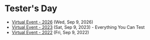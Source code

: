 # Tester's Day

+ [Virtual Event - 2026](2026) (Wed, Sep 9, 2026)
+ [Virtual Event - 2023](2023) (Sat, Sep 9, 2023) - Everything You Can Test
+ [Virtual Event - 2022](2022) (Fri, Sep 9, 2022)